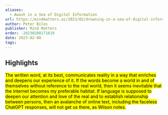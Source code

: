 ```yaml
---
aliases:
  - Awash in a Sea of Digital Information
url: https://mindmatters.ai/2023/02/drowning-in-a-sea-of-digital-information/
author: Peter Biles
publisher: Mind Matters
order: -20230208171619
date: 2023-02-08
tags:
---
```


## Highlights
<mark>The written word, at its best, communicates reality in a way that enriches and deepens our experience of it. If the words become a world in and of themselves without reference to the real world, then it seems inevitable that the internet becomes my preferable habitat. If language is supposed to deepen our attention and love of the real and to establish relationship between persons, then an avalanche of online text, including the faceless ChatGPT responses, will not get us there, as Wilson notes.</mark>

